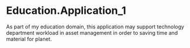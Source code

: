 # Education.Application_1
As part of my education domain, this application may support technology department workload in asset management in order to saving time and material for planet.
